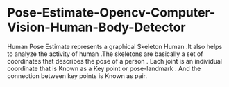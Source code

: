 # Pose-Estimate-Opencv-Computer-Vision-Human-Body-Detector
Human Pose Estimate represents a graphical Skeleton Human .It also helps to analyze the activity of human .The skeletons are basically a set of coordinates that describes the pose of a person . Each joint is an individual coordinate that is Known as a Key point or pose-landmark . And the connection between key points is Known as pair.

